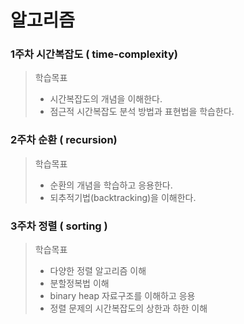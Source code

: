 # 알고리즘

### 1주차 시간복잡도 ( time-complexity)

> 학습목표
>
> - 시간복잡도의 개념을 이해한다.
> - 점근적 시간복잡도 분석 방법과 표현법을 학습한다.

### 2주차 순환 ( recursion)

> 학습목표
>
> - 순환의 개념을 학습하고 응용한다.
> - 되추적기법(backtracking)을 이해한다.

### 3주차 정렬 ( sorting )

> 학습목표
>
> - 다양한 정렬 알고리즘 이해
> - 분할정복법 이해
> - binary heap 자료구조를 이해하고 응용
> - 정렬 문제의 시간복잡도의 상한과 하한 이해
